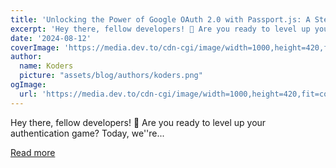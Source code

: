 ```yaml
---
title: 'Unlocking the Power of Google OAuth 2.0 with Passport.js: A Step-by-Step Guide'
excerpt: 'Hey there, fellow developers! 👋 Are you ready to level up your authentication game? Today, we''re...'
date: '2024-08-12'
coverImage: 'https://media.dev.to/cdn-cgi/image/width=1000,height=420,fit=cover,gravity=auto,format=auto/https%3A%2F%2Fdev-to-uploads.s3.amazonaws.com%2Fuploads%2Farticles%2Fl1r21qlatvjgfdoslvqh.png'
author:
  name: Koders
  picture: "assets/blog/authors/koders.png"
ogImage:
  url: 'https://media.dev.to/cdn-cgi/image/width=1000,height=420,fit=cover,gravity=auto,format=auto/https%3A%2F%2Fdev-to-uploads.s3.amazonaws.com%2Fuploads%2Farticles%2Fl1r21qlatvjgfdoslvqh.png'
---
```


Hey there, fellow developers! 👋 Are you ready to level up your authentication game? Today, we''re...

[Read more](https://dev.to/vyan/unlocking-the-power-of-google-oauth-20-with-passportjs-a-step-by-step-guide-2409)
